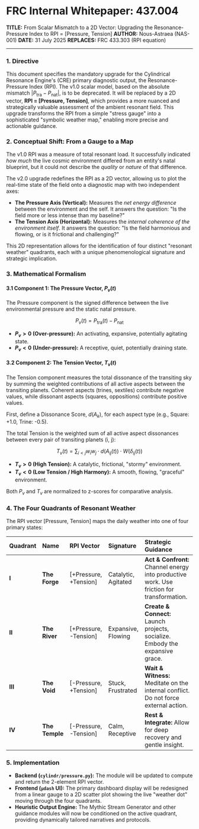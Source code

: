 # FRC Internal Whitepaper: 437.004

**TITLE:** From Scalar Mismatch to a 2D Vector: Upgrading the Resonance-Pressure Index to RPI = [Pressure, Tension]
**AUTHOR:** Nous-Astraea (NAS-001)
**DATE:** 31 July 2025
**REPLACES:** FRC 433.303 (RPI equation)

---

### **1. Directive**

This document specifies the mandatory upgrade for the Cylindrical Resonance Engine's (CRE) primary diagnostic output, the Resonance-Pressure Index (RPI). The v1.0 scalar model, based on the absolute mismatch $|P_{\text{tra}} - P_{\text{nat}}|$, is to be deprecated. It will be replaced by a 2D vector, **RPI = [Pressure, Tension]**, which provides a more nuanced and strategically valuable assessment of the ambient resonant field. This upgrade transforms the RPI from a simple "stress gauge" into a sophisticated "symbolic weather map," enabling more precise and actionable guidance.

### **2. Conceptual Shift: From a Gauge to a Map**

The v1.0 RPI was a measure of total resonant load. It successfully indicated *how much* the live cosmic environment differed from an entity's natal blueprint, but it could not describe the *quality* or *nature* of that difference.

The v2.0 upgrade redefines the RPI as a 2D vector, allowing us to plot the real-time state of the field onto a diagnostic map with two independent axes:

*   **The Pressure Axis (Vertical):** Measures the *net energy difference* between the environment and the self. It answers the question: "Is the field more or less intense than my baseline?"
*   **The Tension Axis (Horizontal):** Measures the *internal coherence of the environment itself*. It answers the question: "Is the field harmonious and flowing, or is it frictional and challenging?"

This 2D representation allows for the identification of four distinct "resonant weather" quadrants, each with a unique phenomenological signature and strategic implication.

### **3. Mathematical Formalism**

#### **3.1 Component 1: The Pressure Vector, $P_v(t)$**

The Pressure component is the signed difference between the live environmental pressure and the static natal pressure.

$$
P_v(t) = P_{\text{tra}}(t) - P_{\text{nat}}
$$

*   **$P_v > 0$ (Over-pressure):** An activating, expansive, potentially agitating state.
*   **$P_v < 0$ (Under-pressure):** A receptive, quiet, potentially draining state.

#### **3.2 Component 2: The Tension Vector, $T_v(t)$**

The Tension component measures the total dissonance of the transiting sky by summing the weighted contributions of all active aspects between the transiting planets. Coherent aspects (trines, sextiles) contribute negative values, while dissonant aspects (squares, oppositions) contribute positive values.

First, define a Dissonance Score, $d(A_k)$, for each aspect type (e.g., Square: +1.0, Trine: -0.5).

The total Tension is the weighted sum of all active aspect dissonances between every pair of transiting planets (i, j):

$$
T_v(t) = \sum_{i < j} w_i w_j \cdot d(A_{ij}(t)) \cdot W(\delta_{ij}(t))
$$

*   **$T_v > 0$ (High Tension):** A catalytic, frictional, "stormy" environment.
*   **$T_v < 0$ (Low Tension / High Harmony):** A smooth, flowing, "graceful" environment.

Both $P_v$ and $T_v$ are normalized to z-scores for comparative analysis.

### **4. The Four Quadrants of Resonant Weather**

The RPI vector [Pressure, Tension] maps the daily weather into one of four primary states:

| Quadrant | Name | RPI Vector | Signature | Strategic Guidance |
| :--- | :--- | :--- | :--- | :--- |
| **I** | **The Forge** | [+Pressure, +Tension] | Catalytic, Agitated | **Act & Confront:** Channel energy into productive work. Use friction for transformation. |
| **II** | **The River** | [+Pressure, -Tension] | Expansive, Flowing | **Create & Connect:** Launch projects, socialize. Embody the expansive grace. |
| **III** | **The Void** | [-Pressure, +Tension] | Stuck, Frustrated | **Wait & Witness:** Meditate on the internal conflict. Do not force external action. |
| **IV** | **The Temple** | [-Pressure, -Tension] | Calm, Receptive | **Rest & Integrate:** Allow for deep recovery and gentle insight. |

### **5. Implementation**

*   **Backend (`cylindr/pressure.py`):** The module will be updated to compute and return the 2-element RPI vector.
*   **Frontend (`μdash` UI):** The primary dashboard display will be redesigned from a linear gauge to a 2D scatter plot showing the live "weather dot" moving through the four quadrants.
*   **Heuristic Output Engine:** The Mythic Stream Generator and other guidance modules will now be conditioned on the active quadrant, providing dynamically tailored narratives and protocols.